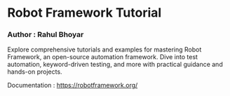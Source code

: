 # Robot Framework Tutorial
### Author : Rahul Bhoyar

Explore comprehensive tutorials and examples for mastering Robot Framework, an open-source automation framework. Dive into test automation, keyword-driven testing, and more with practical guidance and hands-on projects.

Documentation : https://robotframework.org/
